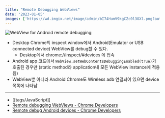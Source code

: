```yaml
---
title: "Remote Debugging WebViews"
date: '2023-01-05'
images: ['https://wd.imgix.net/image/admin/bI74HumV9kgCZc0l3OXl.png?auto=format&w=845']
---
```

![WebView for Android remote debugging](https://wd.imgix.net/image/admin/bI74HumV9kgCZc0l3OXl.png?auto=format&w=845)

- Desktop Chrome의 inspect window에서 Android(Emulator or USB connected device) WebView를 debug할 수 있다.
	- Desktop에서 chrome://inspect/#devices 에 접속
- Android app 코드에서 `WebView.setWebContentsDebuggingEnabled(true)`가 호출된 경우만 (static method라 application내 모든 WebView instance에 적용됨)
- WebView뿐 아니라 Android Chrome도 Wireless adb 연결되어 있으면 device 목록에 나타남

---
- [[tags/JavaScript]]
- [Remote debugging WebViews - Chrome Developers](https://developer.chrome.com/docs/devtools/remote-debugging/webviews/)
- [Remote debug Android devices - Chrome Developers](https://developer.chrome.com/docs/devtools/remote-debugging/)
